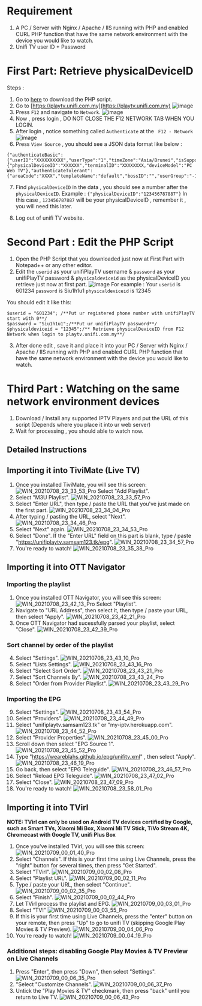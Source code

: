 # Requirement 
1. A PC / Server with Nginx / Apache / IIS running with PHP and enabled CURL PHP function that have the same network environment with the device you would like to watch.
2. Unifi TV user ID + Password

# First Part: Retrieve physicalDeviceID

Steps :
1. Go to [here](https://github.com/samleong123/unifi-tv-revived/raw/main/generate_unifi_playtv.php) to download the PHP script.
2. Go to [https://playtv.unifi.com.my](https://playtv.unifi.com.my)
![image](https://user-images.githubusercontent.com/58818070/142728562-1e8bef59-31e0-43d0-bc5f-d4aef3c937e8.png)
3. Press ```F12``` and navigate to ```Network```.
![image](https://user-images.githubusercontent.com/58818070/142728656-ab7e6d91-66be-4652-a24c-0159cd329c0b.png)
4. Now , press login , DO NOT CLOSE THE F12 NETWORK TAB WHEN YOU LOGIN.
5. After login , notice something called ```Authenticate``` at the ``` F12 - Network``` 
![image](https://user-images.githubusercontent.com/58818070/142728731-80b53902-bed2-450c-a6ee-35e04a80e746.png)
6. Press ```View Source``` , you should see a JSON data format like below :
``` 
{"authenticateBasic":{"userID":"XXXXXXXXXX","userType":"1","timeZone":"Asia/Brunei","isSupportWebpImgFormat":"0","clientPasswd":"XXXXXXXX","lang":"en"},"authenticateDevice":{"physicalDeviceID":"XXXXXX","terminalID":"XXXXXXXX,"deviceModel":"PC Web TV"},"authenticateTolerant":{"areaCode":"XXXX","templateName":"default","bossID":"","userGroup":"-1"}}
```
7. Find ```physicalDeviceID``` in the data , you should see a number after the ```physicalDeviceID```. 
Example : ```{"physicalDeviceID":"123456787887"}```
In this case , ```123456787887``` will be your physicalDeviceID , remember it , you will need this later.

8. Log out of unifi TV website.

# Second Part : Edit the PHP Script
1. Open the PHP Script that you downloaded just now at First Part with Notepad++ or any other editor.
2. Edit the ```userid``` as your unifiPlayTV username & ```password``` as your unifiPlayTV password & ```physicaldeviceid``` as the physicalDeviceID you retrieve just now at first part.
![image](https://user-images.githubusercontent.com/58818070/142728908-c37042be-53f4-4067-a371-f41e1356b3d3.png)
For example :
Your ```userid``` is 601234
```password``` is Siu1h1u1
```physicaldeviceid``` is 12345

You should edit it like this:
```
$userid = "601234"; /**Put ur registered phone number with unifiPlayTV start with 0**/
$password = "Siu1h1u1";/**Put ur unifiPlayTV password**/
$physicaldeviceid = "12345";/** Retrieve physicalDeviceID from F12 Network when login to playtv.unifi.com.my**/
```
3. After done edit , save it and place it into your PC / Server with Nginx / Apache / IIS running with PHP and enabled CURL PHP function that have the same network environment with the device you would like to watch.

# Third Part : Watching on the same network environment devices
1. Download / Install any supported IPTV Players and put the URL of this script (Depends where you place it into ur web server)
2. Wait for processing , you should able to watch now.

## Detailed Instructions
## Importing it into TiviMate (Live TV)
1. Once you installed TiviMate, you will see this screen:
![WIN_20210708_23_33_53_Pro](https://user-images.githubusercontent.com/37889443/124950759-4af70500-e045-11eb-8a8b-165ef35f8b4b.jpg)
Select "Add Playlist".
2. Select "M3U Playlist".
![WIN_20210708_23_33_57_Pro](https://user-images.githubusercontent.com/37889443/124950768-4cc0c880-e045-11eb-81b9-4be1da9c2ca9.jpg)
3. Select "Enter URL", then type / paste the URL that you've just made on the first part.
![WIN_20210708_23_34_04_Pro](https://user-images.githubusercontent.com/37889443/124950771-4d595f00-e045-11eb-9030-ad71728d6ed8.jpg)
4. After typing / pasting the URL, select "Next".
![WIN_20210708_23_34_46_Pro](https://user-images.githubusercontent.com/37889443/124950780-4e8a8c00-e045-11eb-8431-7b45e726bffc.jpg)
5. Select "Next" again.
![WIN_20210708_23_34_53_Pro](https://user-images.githubusercontent.com/37889443/124950786-4fbbb900-e045-11eb-8125-07d256170b0c.jpg)
6. Select "Done". If the "Enter URL" field on this part is blank, type / paste "https://unifiplaytv.samsam123.tk/epg".
![WIN_20210708_23_34_57_Pro](https://user-images.githubusercontent.com/37889443/124950790-50ece600-e045-11eb-8fc2-b89cdf6ad592.jpg)
7. You're ready to watch!
![WIN_20210708_23_35_38_Pro](https://user-images.githubusercontent.com/37889443/124950793-521e1300-e045-11eb-9cab-7459a3bff7b3.jpg)

## Importing it into OTT Navigator
### Importing the playlist
1. Once you installed OTT Navigator, you will see this screen:
![WIN_20210708_23_42_13_Pro](https://user-images.githubusercontent.com/37889443/124952544-eb99f480-e046-11eb-91ac-32dc10cbc476.jpg)
Select "Playlist".
2. Navigate to "URL Address", then select it, then type / paste your URL, then select "Apply".
![WIN_20210708_23_42_21_Pro](https://user-images.githubusercontent.com/37889443/124952554-edfc4e80-e046-11eb-92a6-47c89b0a92cf.jpg)
3. Once OTT Navigator had sucessfully parsed your playlist, select "Close".
![WIN_20210708_23_42_39_Pro](https://user-images.githubusercontent.com/37889443/124952561-efc61200-e046-11eb-8867-6c0f317e5c71.jpg)
### Sort channel by order of the playlist
4. Select "Settings".
![WIN_20210708_23_43_10_Pro](https://user-images.githubusercontent.com/37889443/124952566-f0f73f00-e046-11eb-8d7d-053b4c4ca54b.jpg)
5. Select "Lists Settings".
![WIN_20210708_23_43_16_Pro](https://user-images.githubusercontent.com/37889443/124952573-f3599900-e046-11eb-8fdb-64b4a981d97f.jpg)
6. Select "Select Sort Order".
![WIN_20210708_23_43_21_Pro](https://user-images.githubusercontent.com/37889443/124952580-f48ac600-e046-11eb-878a-a0fa6e61fd54.jpg)
7. Select "Sort Channels By".
![WIN_20210708_23_43_24_Pro](https://user-images.githubusercontent.com/37889443/124952593-f6548980-e046-11eb-9ae2-701dbdda422f.jpg)
8. Select "Order from Provider Playlist".
![WIN_20210708_23_43_29_Pro](https://user-images.githubusercontent.com/37889443/124952603-f81e4d00-e046-11eb-9a02-7b8d3399c9d5.jpg)
### Importing the EPG
9. Select "Settings".
![WIN_20210708_23_43_54_Pro](https://user-images.githubusercontent.com/37889443/124952608-f9e81080-e046-11eb-9e43-59bf95e27d6b.jpg)
10. Select "Providers".
![WIN_20210708_23_44_49_Pro](https://user-images.githubusercontent.com/37889443/124952635-feacc480-e046-11eb-97f7-3c5f99fdeb2d.jpg)
11. Select "unifiplaytv.samsam123.tk" or "my-iptv.herokuapp.com".
![WIN_20210708_23_44_52_Pro](https://user-images.githubusercontent.com/37889443/124952647-010f1e80-e047-11eb-8638-5861eac19279.jpg)
12. Select "Provider Properties". 
![WIN_20210708_23_45_00_Pro](https://user-images.githubusercontent.com/37889443/124952656-02404b80-e047-11eb-9d86-2204565ff33a.jpg)
13. Scroll down then select "EPG Source 1".
![WIN_20210708_23_45_52_Pro](https://user-images.githubusercontent.com/37889443/124952665-03717880-e047-11eb-97fe-eaf6ffe25857.jpg)
14. Type "https://weareblahs.github.io/epg/unifitv.xml" , then select "Apply".
![WIN_20210708_23_46_19_Pro](https://user-images.githubusercontent.com/37889443/124952677-053b3c00-e047-11eb-8ac5-198599196d88.jpg)
15. Go back, then select "EPG Teleguide".
![WIN_20210708_23_46_57_Pro](https://user-images.githubusercontent.com/37889443/124952684-066c6900-e047-11eb-9a19-ec8e93ac497a.jpg)
16. Select "Reload EPG Teleguide".
![WIN_20210708_23_47_02_Pro](https://user-images.githubusercontent.com/37889443/124952698-08cec300-e047-11eb-8e75-b55f2ecdf227.jpg)
17. Select "Close".
![WIN_20210708_23_47_09_Pro](https://user-images.githubusercontent.com/37889443/124952709-0a988680-e047-11eb-935a-77045a9a8088.jpg)
18. You're ready to watch!
![WIN_20210708_23_58_01_Pro](https://user-images.githubusercontent.com/37889443/124954134-5d267280-e048-11eb-98ad-68113409556b.jpg)
## Importing it into TVirl
**NOTE: TVirl can only be used on Android TV devices certified by Google, such as Smart TVs, Xiaomi Mi Box, Xiaomi Mi TV Stick, TiVo Stream 4K, Chromecast with Google TV, unifi Plus Box**
1. Once you've installed TVirl, you will see this screen:
![WIN_20210709_00_01_40_Pro](https://user-images.githubusercontent.com/37889443/124955210-78de4880-e049-11eb-9464-377fa261c293.jpg)
2. Select "Channels".
If this is your first time using Live Channels, press the "right" button for several times, then press "Get Started".
3. Select "TVirl".
![WIN_20210709_00_02_08_Pro](https://user-images.githubusercontent.com/37889443/124955224-7aa80c00-e049-11eb-87b8-6dbb4acfac42.jpg)
4. Select "Playlist URL".
![WIN_20210709_00_02_11_Pro](https://user-images.githubusercontent.com/37889443/124955234-7bd93900-e049-11eb-9ed6-3a81cb240139.jpg)
5. Type / paste your URL, then select "Continue".
![WIN_20210709_00_02_35_Pro](https://user-images.githubusercontent.com/37889443/124955239-7c71cf80-e049-11eb-9da6-ec13dbffe69d.jpg)
6. Select "Finish".
![WIN_20210709_00_02_44_Pro](https://user-images.githubusercontent.com/37889443/124955246-7e3b9300-e049-11eb-8928-5dd1d6cb0bc1.jpg)
7. Let TVirl process the playlist and EPG.
![WIN_20210709_00_03_01_Pro](https://user-images.githubusercontent.com/37889443/124955249-7f6cc000-e049-11eb-843b-a31b4986ec90.jpg)
8. Select "TV!"
![WIN_20210709_00_03_55_Pro](https://user-images.githubusercontent.com/37889443/124955253-809ded00-e049-11eb-9ac4-735e974259e4.jpg)
9. If this is your first time using Live Channels, press the "enter" button on your remote, then press "Up" to go to unifi TV (skipping Google Play Movies & TV Preview).
![WIN_20210709_00_04_06_Pro](https://user-images.githubusercontent.com/37889443/124955259-81368380-e049-11eb-977e-68d883ba84a8.jpg)
10. You're ready to watch!
![WIN_20210709_00_04_19_Pro](https://user-images.githubusercontent.com/37889443/124955263-81cf1a00-e049-11eb-8959-625282cb7d14.jpg)
### Additional steps: disabling Google Play Movies & TV Preview on Live Channels
1. Press "Enter", then press "Down", then select "Settings".
![WIN_20210709_00_06_35_Pro](https://user-images.githubusercontent.com/37889443/124956162-4d0f9280-e04a-11eb-8665-5475ef9bf530.jpg)
2. "Select "Customize Channels".
![WIN_20210709_00_06_37_Pro](https://user-images.githubusercontent.com/37889443/124956176-4f71ec80-e04a-11eb-9bad-2f61206fe718.jpg)
3. Untick the "Play Movies & TV" checkmark, then press "back" until you return to Live TV.
![WIN_20210709_00_06_43_Pro](https://user-images.githubusercontent.com/37889443/124956184-513bb000-e04a-11eb-96c7-a37c5199ed6f.jpg)

